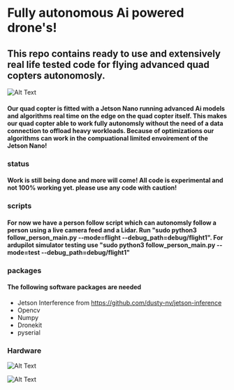 # Fully autonomous Ai powered drone's!

## This repo contains ready to use and extensively real life tested code for flying advanced quad copters autonomosly. 

![Alt Text](https://github.com/sieuwe1/Autonomous-Ai-drone-scripts/blob/main/demo_media/flight.gif)

#### Our quad copter is fitted with a Jetson Nano running advanced Ai models and algorithms real time on the edge on the quad copter itself. This makes our quad copter able to work fully autonomsly without the need of a data connection to offload heavy workloads. Because of optimizations our algorithms can work in the compuational limited envoirement of the Jetson Nano!

### status
#### Work is still being done and more will come! All code is experimental and not 100% working yet. please use any code with caution!

### scripts
#### For now we have a person follow script which can autonomsly follow a person using a live camera feed and a Lidar. Run "sudo python3 follow_person_main.py --mode=flight --debug_path=debug/flight1". For ardupilot simulator testing use "sudo python3 follow_person_main.py --mode=test --debug_path=debug/flight1"

### packages
#### The following software packages are needed
- Jetson Interference from https://github.com/dusty-nv/jetson-inference
- Opencv
- Numpy
- Dronekit
- pyserial

### Hardware 
![Alt Text](https://github.com/sieuwe1/Autonomous-Ai-drone-scripts/blob/main/demo_media/216C5829-F7F0-4B80-9CDA-27B1BF304F7F.jpeg)

![Alt Text](https://github.com/sieuwe1/Autonomous-Ai-drone-scripts/blob/main/demo_media/F819741B-72A1-48B6-A64A-C11C24E5973E.jpeg)
